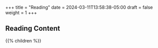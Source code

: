 +++
title = "Reading"
date = 2024-03-11T13:58:38-05:00
draft = false
weight = 1
+++

## Reading Content

{{% children %}}
